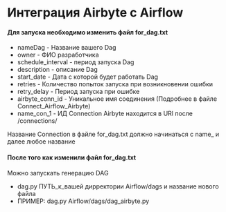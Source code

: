 # Интеграция Airbyte с Airflow 

#### Для запуска необходимо изменить файл for_dag.txt 
* nameDag - Название вашего Dag
* owner - ФИО разработчика 
* schedule_interval - период запуска Dag 
* description - описание Dag
* start_date - Дата с которой будет работать Dag
* retries - Количество попыток запуска при возникновении ошибки 
* retry_delay - Период запуска при ошибке 
* airbyte_conn_id - Уникальное имя соединения (Подробнее в файле Connect_Airflow_Airbyte)
* name_con_1 - ИД Connection Airbyte находится в URl после /connections/

Название Connection в файле for_dag.txt должно начинаться с name_ и далее
любое название 

#### После того как изменили файл for_dag.txt
Можно запускать генерацию DAG 
* dag.py ПУТЬ_к_вашей дирректории Airflow/dags и название нового файла
* ПРИМЕР: dag.py Airflow/dags/dag_airbyte.py
